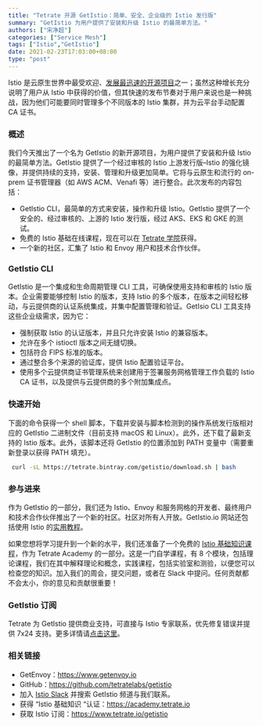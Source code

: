 ```yaml
---
title: "Tetrate 开源 GetIstio：简单、安全、企业级的 Istio 发行版"
summary: "GetIstio 为用户提供了安装和升级 Istio 的最简单方法。"
authors: ["宋净超"]
categories: ["Service Mesh"]
tags: ["Istio","GetIstio"]
date: 2021-02-23T17:03:00+08:00
type: "post"
---
```


Istio 是云原生世界中最受欢迎、[发展最迅速的开源项目](https://octoverse.github.com/2019/)之一；虽然这种增长充分说明了用户从 Istio 中获得的价值，但其快速的发布节奏对于用户来说也是一种挑战，因为他们可能要同时管理多个不同版本的 Istio 集群，并为云平台手动配置 CA 证书。

### 概述

我们今天推出了一个名为 GetIstio 的新开源项目，为用户提供了安装和升级 Istio 的最简单方法。GetIstio 提供了一个经过审核的 Istio 上游发行版–Istio 的强化镜像，并提供持续的支持，安装、管理和升级更加简单。它将与云原生和流行的 on-prem 证书管理器（如 AWS ACM、Venafi 等）进行整合。此次发布的内容包括：

- GetIstio CLI，最简单的方式来安装，操作和升级 Istio。GetIstio 提供了一个安全的、经过审核的、上游的 Istio 发行版，经过 AKS、EKS 和 GKE 的测试。
- 免费的 Istio 基础在线课程，现在可以在 [Tetrate 学院](https://academy.tetrate.io/)获得。
- 一个新的社区，汇集了 Istio 和 Envoy 用户和技术合作伙伴。

### GetIstio CLI

GetIstio 是一个集成和生命周期管理 CLI 工具，可确保使用支持和审核的 Istio 版本。企业需要能够控制 Istio 的版本，支持 Istio 的多个版本，在版本之间轻松移动，与云提供商的认证系统集成，并集中配置管理和验证。GetIsio CLI 工具支持这些企业级需求，因为它：

- 强制获取 Istio 的认证版本，并且只允许安装 Istio 的兼容版本。
- 允许在多个 istioctl 版本之间无缝切换。
- 包括符合 FIPS 标准的版本。
- 通过整合多个来源的验证库，提供 Istio 配置验证平台。
- 使用多个云提供商证书管理系统来创建用于签署服务网格管理工作负载的 Istio CA 证书，以及提供与云提供商的多个附加集成点。

### 快速开始

下面的命令获得一个 shell 脚本，下载并安装与脚本检测到的操作系统发行版相对应的 GetIstio 二进制文件（目前支持 macOS 和 Linux）。此外，还下载了最新支持的 Istio 版本。此外，该脚本还将 GetIstio 的位置添加到 PATH 变量中（需要重新登录以获得 PATH 填充）。

```bash
 curl -sL https://tetrate.bintray.com/getistio/download.sh | bash
```

### 参与进来

作为 GetIstio 的一部分，我们还为 Istio、Envoy 和服务网格的开发者、最终用户和技术合作伙伴推出了一个新的社区。社区对所有人开放。GetIstio.io 网站还包括使用 Istio 的[实用教程](/zh/istio-in-practice/)。

如果您想将学习提升到一个新的水平，我们还准备了一个免费的 [Istio 基础知识课程](https://certifications.tetrate.io/)，作为 Tetrate Academy 的一部分。这是一门自学课程，有 8 个模块，包括理论课程，我们在其中解释理论和概念，实践课程，包括实验室和测验，以便您可以检查您的知识。加入我们的周会，提交问题，或者在 Slack 中提问。任何贡献都不会太小，你的意见和贡献很重要！

### GetIstio 订阅

Tetrate 为 GetIstio 提供商业支持，可直接与 Istio 专家联系，优先修复错误并提供 7x24 支持。更多详情请[点击这里](https://www.tetrate.io/getistio)。

### 相关链接

- GetEnvoy：<https://www.getenvoy.io>
- GitHub：<https://github.com/tetratelabs/getistio>
- 加入 [Istio Slack](https://istio.slack.com/) 并搜索 GetIstio 频道与我们联系。
- 获得 “Istio 基础知识 “认证：<https://academy.tetrate.io>
- 获取 Istio 订阅：<https://www.tetrate.io/getistio>
